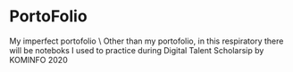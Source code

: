 # PortoFolio
My imperfect portofolio \\
Other than my portofolio, in this respiratory there will be noteboks I used to practice during Digital Talent Scholarsip by KOMINFO 2020
